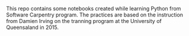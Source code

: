 This repo contains some notebooks created while learning Python from Software Carpentry program.
The practices are based on the instruction from Damien Irving on the tranning program at the University of Queensaland in 2015.
